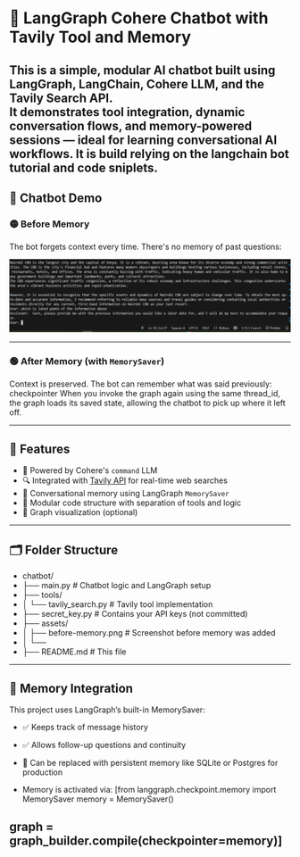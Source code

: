 # 🧠 LangGraph Cohere Chatbot with Tavily Tool and Memory

This is a simple, modular AI chatbot built using **LangGraph**, **LangChain**, **Cohere LLM**, and the **Tavily Search API**.  
It demonstrates tool integration, dynamic conversation flows, and memory-powered sessions — ideal for learning conversational AI workflows.
It is build relying on the langchain bot tutorial and code sniplets. 
---

## 📸 Chatbot Demo

### 🟡 Before Memory
The bot forgets context every time. There's no memory of past questions:

![Before Memory](assets/before%20memory.PNG)

---

### 🟢 After Memory (with `MemorySaver`)
Context is preserved. The bot can remember what was said previously:
checkpointer 
When you invoke the graph again using the same thread_id, the graph loads its saved state, allowing the chatbot to pick up where it left off.

---

## 🧰 Features

- 🤖 Powered by Cohere's `command` LLM
- 🔍 Integrated with [Tavily API](https://app.tavily.com/home) for real-time web searches
- 🧠 Conversational memory using LangGraph `MemorySaver`
- 🌱 Modular code structure with separation of tools and logic
- 🧪 Graph visualization (optional)

---

## 🗂️ Folder Structure
- chatbot/
- ├── main.py # Chatbot logic and LangGraph setup
- ├── tools/
- │ └── tavily_search.py # Tavily tool implementation
- ├── secret_key.py # Contains your API keys (not committed)
- ├── assets/
- │ ├── before-memory.png # Screenshot before memory was added
- │ └── 
- ├── README.md # This file
---
## 🧠 Memory Integration
This project uses LangGraph’s built-in MemorySaver:

- ✅ Keeps track of message history

- ✅ Allows follow-up questions and continuity

- 🔁 Can be replaced with persistent memory like SQLite or Postgres for production

- Memory is activated via:
[from langgraph.checkpoint.memory import MemorySaver
memory = MemorySaver()

graph = graph_builder.compile(checkpointer=memory)]
---
